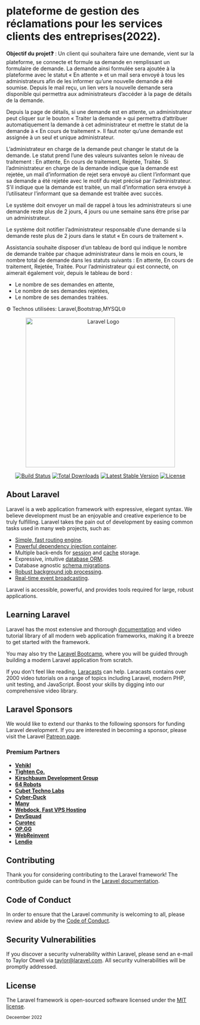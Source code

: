 # plateforme de gestion des réclamations pour les services clients des entreprises(2022).
<p> <strong>Objectif du projet❓</strong> : Un client qui souhaitera faire une demande, vient sur la plateforme, se 
connecte et formule sa demande en remplissant un formulaire de demande. 
La demande ainsi formulée sera ajoutée à la plateforme avec le statut « En 
attente » et un mail sera envoyé à tous les administrateurs afin de les informer 
qu’une nouvelle demande a été soumise. Depuis le mail reçu, un lien vers la 
nouvelle demande sera disponible qui permettra aux administrateurs d’accéder 
à la page de détails de la demande. </p>
<p>Depuis la page de détails, si une demande est en attente, un administrateur 
peut cliquer sur le bouton « Traiter la demande » qui permettra d’attribuer 
automatiquement la demande à cet administrateur et mettre le statut de la 
demande à « En cours de traitement ». Il faut noter qu’une demande est 
assignée à un seul et unique administrateur.</p>
<p>L’administrateur en charge de la demande peut changer le statut de la 
demande. Le statut prend l’une des valeurs suivantes selon le niveau de 
traitement : En attente, En cours de traitement, Rejetée, Traitée. 
Si l’administrateur en charge de la demande indique que la demande est 
rejetée, un mail d’information de rejet sera envoyé au client l’informant que sa 
demande a été rejetée avec le motif du rejet précisé par l’administrateur. S’il 
indique que la demande est traitée, un mail d’information sera envoyé à 
l’utilisateur l’informant que sa demande est traitée avec succès. </p>
<p>Le système doit envoyer un mail de rappel à tous les administrateurs si une 
demande reste plus de 2 jours, 4 jours ou une semaine sans être prise par un 
administrateur. </p>
<p>Le système doit notifier l’administrateur responsable d’une demande si la 
demande reste plus de 2 jours dans le statut « En cours de traitement ». 
</p>
<p>Assistancia souhaite disposer d’un tableau de bord qui indique le nombre de 
demande traitée par chaque administrateur dans le mois en cours, le nombre 
total de demande dans les statuts suivants : En attente, En cours de traitement, 
Rejetée, Traitée. 
Pour l’administrateur qui est connecté, on aimerait également voir, depuis le 
tableau de bord : 
<ul>
 <li>Le nombre de ses demandes en attente,</li>
<li>Le nombre de ses demandes rejetées, </li>
<li>Le nombre de ses demandes traitées.</li>
</ul>

</p>
<p>⚙️ Technos utilisées: Laravel,Bootstrap,MYSQL🌐</p>
<p align="center"><a href="https://laravel.com" target="_blank"><img src="https://raw.githubusercontent.com/laravel/art/master/logo-lockup/5%20SVG/2%20CMYK/1%20Full%20Color/laravel-logolockup-cmyk-red.svg" width="400" alt="Laravel Logo"></a></p>

<p align="center">
<a href="https://travis-ci.org/laravel/framework"><img src="https://travis-ci.org/laravel/framework.svg" alt="Build Status"></a>
<a href="https://packagist.org/packages/laravel/framework"><img src="https://img.shields.io/packagist/dt/laravel/framework" alt="Total Downloads"></a>
<a href="https://packagist.org/packages/laravel/framework"><img src="https://img.shields.io/packagist/v/laravel/framework" alt="Latest Stable Version"></a>
<a href="https://packagist.org/packages/laravel/framework"><img src="https://img.shields.io/packagist/l/laravel/framework" alt="License"></a>
</p>

## About Laravel

Laravel is a web application framework with expressive, elegant syntax. We believe development must be an enjoyable and creative experience to be truly fulfilling. Laravel takes the pain out of development by easing common tasks used in many web projects, such as:

- [Simple, fast routing engine](https://laravel.com/docs/routing).
- [Powerful dependency injection container](https://laravel.com/docs/container).
- Multiple back-ends for [session](https://laravel.com/docs/session) and [cache](https://laravel.com/docs/cache) storage.
- Expressive, intuitive [database ORM](https://laravel.com/docs/eloquent).
- Database agnostic [schema migrations](https://laravel.com/docs/migrations).
- [Robust background job processing](https://laravel.com/docs/queues).
- [Real-time event broadcasting](https://laravel.com/docs/broadcasting).

Laravel is accessible, powerful, and provides tools required for large, robust applications.

## Learning Laravel

Laravel has the most extensive and thorough [documentation](https://laravel.com/docs) and video tutorial library of all modern web application frameworks, making it a breeze to get started with the framework.

You may also try the [Laravel Bootcamp](https://bootcamp.laravel.com), where you will be guided through building a modern Laravel application from scratch.

If you don't feel like reading, [Laracasts](https://laracasts.com) can help. Laracasts contains over 2000 video tutorials on a range of topics including Laravel, modern PHP, unit testing, and JavaScript. Boost your skills by digging into our comprehensive video library.

## Laravel Sponsors

We would like to extend our thanks to the following sponsors for funding Laravel development. If you are interested in becoming a sponsor, please visit the Laravel [Patreon page](https://patreon.com/taylorotwell).

### Premium Partners

- **[Vehikl](https://vehikl.com/)**
- **[Tighten Co.](https://tighten.co)**
- **[Kirschbaum Development Group](https://kirschbaumdevelopment.com)**
- **[64 Robots](https://64robots.com)**
- **[Cubet Techno Labs](https://cubettech.com)**
- **[Cyber-Duck](https://cyber-duck.co.uk)**
- **[Many](https://www.many.co.uk)**
- **[Webdock, Fast VPS Hosting](https://www.webdock.io/en)**
- **[DevSquad](https://devsquad.com)**
- **[Curotec](https://www.curotec.com/services/technologies/laravel/)**
- **[OP.GG](https://op.gg)**
- **[WebReinvent](https://webreinvent.com/?utm_source=laravel&utm_medium=github&utm_campaign=patreon-sponsors)**
- **[Lendio](https://lendio.com)**

## Contributing

Thank you for considering contributing to the Laravel framework! The contribution guide can be found in the [Laravel documentation](https://laravel.com/docs/contributions).

## Code of Conduct

In order to ensure that the Laravel community is welcoming to all, please review and abide by the [Code of Conduct](https://laravel.com/docs/contributions#code-of-conduct).

## Security Vulnerabilities

If you discover a security vulnerability within Laravel, please send an e-mail to Taylor Otwell via [taylor@laravel.com](mailto:taylor@laravel.com). All security vulnerabilities will be promptly addressed.

## License

The Laravel framework is open-sourced software licensed under the [MIT license](https://opensource.org/licenses/MIT).

<small>Deceember 2022</small>
